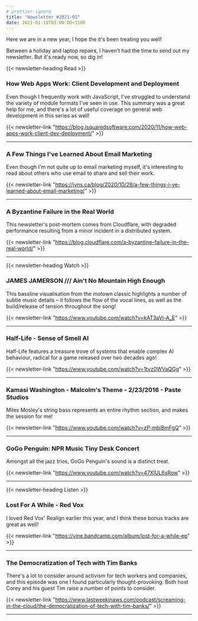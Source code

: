 ```yaml
---
# prettier-ignore
title: "Newsletter #2021-01"
date: 2021-01-19T02:00:00+1100
---
```


Here we are in a new year, I hope the it's been treating you well!

Between a holiday and laptop repairs, I haven't had the time to send out my newsletter. But it's ready now, so dig in!

<!--more-->

{{< newsletter-heading Read >}}

### How Web Apps Work: Client Development and Deployment

Even though I frequently work with JavaScript, I've struggled to understand the variety of module formats I've seen in use. This summary was a great help for me, and there's a lot of useful coverage on general web development in this series as well!

{{< newsletter-link "https://blog.isquaredsoftware.com/2020/11/how-web-apps-work-client-dev-deployment/" >}}

---

### A Few Things I've Learned About Email Marketing

Even though I'm not quite up to email marketing myself, it's interesting to read about others who use email to share and sell their work.

{{< newsletter-link "https://jvns.ca/blog/2020/10/28/a-few-things-i-ve-learned-about-email-marketing/" >}}

---

### A Byzantine Failure in the Real World

This newsletter's post-mortem comes from Cloudflare, with degraded performance resulting from a minor incident in a distributed system.

{{< newsletter-link "https://blog.cloudflare.com/a-byzantine-failure-in-the-real-world/" >}}

---

{{< newsletter-heading Watch >}}

### JAMES JAMERSON /// Ain't No Mountain High Enough

This bassline visualisation from the motown classic highlights a number of subtle music details – it follows the flow of the vocal lines, as well as the build/release of tension throughout the song!

{{< newsletter-link "https://www.youtube.com/watch?v=kAT3aVj-A_E" >}}

---

### Half-Life - Sense of Smell AI

Half-Life features a treasure trove of systems that enable complex AI behaviour, radical for a game released over two decades ago!

{{< newsletter-link "https://www.youtube.com/watch?v=1tvz0WVaQGg" >}}

---

### Kamasi Washington - Malcolm's Theme - 2/23/2016 - Paste Studios

Miles Mosley's string bass represents an entire rhythm section, and makes the session for me!

{{< newsletter-link "https://www.youtube.com/watch?v=zP-mbiBmFgQ" >}}

---

### GoGo Penguin: NPR Music Tiny Desk Concert

Amongst all the jazz trios, GoGo Penguin's sound is a distinct treat.

{{< newsletter-link "https://www.youtube.com/watch?v=47XlUL6sRow" >}}

---

{{< newsletter-heading Listen >}}

### Lost For A While - Red Vox

I loved Red Vox' Realign earlier this year, and I think these bonus tracks are great as well!

{{< newsletter-link "https://vine.bandcamp.com/album/lost-for-a-while-ep" >}}

---

### The Democratization of Tech with Tim Banks

There's a lot to consider around activism for tech workers and companies, and this episode was one I found particularly thought-provoking. Both host Corey and his guest Tim raise a number of points to consider.

{{< newsletter-link "https://www.lastweekinaws.com/podcast/screaming-in-the-cloud/the-democratization-of-tech-with-tim-banks/" >}}

---
